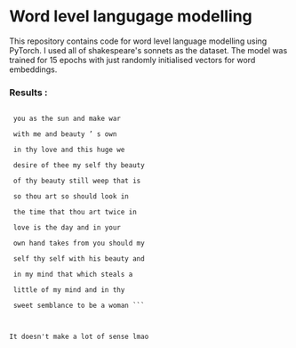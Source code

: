 # Word level langugage modelling

This repository contains code for word level language modelling using PyTorch. I used all of shakespeare's sonnets as the dataset. The model was trained for 15 epochs with just randomly initialised vectors for word embeddings.

### Results : 

```morning it self to my love 

 you as the sun and make war 

 with me and beauty ’ s own 

 in thy love and this huge we 

 desire of thee my self thy beauty 

 of thy beauty still weep that is 

 so thou art so should look in 

 the time that thou art twice in 

 love is the day and in your 

 own hand takes from you should my 

 self thy self with his beauty and 

 in my mind that which steals a 

 little of my mind and in thy 

 sweet semblance to be a woman ```
 


It doesn't make a lot of sense lmao
